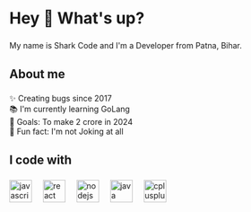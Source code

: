 <h1 align="left">Hey 👋 What's up?</h1>

###

<p align="left">My name is Shark Code and I'm a Developer from Patna, Bihar.</p>

###

<h2 align="left">About me</h2>

###

<p align="left">✨ Creating bugs since 2017<br>📚 I'm currently learning GoLang<br>🎯 Goals: To make 2 crore in 2024<br>🎲 Fun fact: I'm not Joking at all</p>

###

<h2 align="left">I code with</h2>

###

<div align="left">
  <img src="https://cdn.jsdelivr.net/gh/devicons/devicon/icons/javascript/javascript-original.svg" height="40" alt="javascript logo"  />
  <img width="12" />
  <img src="https://cdn.jsdelivr.net/gh/devicons/devicon/icons/react/react-original.svg" height="40" alt="react logo"  />
  <img width="12" />
  <img src="https://cdn.jsdelivr.net/gh/devicons/devicon/icons/nodejs/nodejs-original.svg" height="40" alt="nodejs logo"  />
  <img width="12" />
  <img src="https://cdn.jsdelivr.net/gh/devicons/devicon/icons/java/java-original.svg" height="40" alt="java logo"  />
  <img width="12" />
  <img src="https://cdn.jsdelivr.net/gh/devicons/devicon/icons/cplusplus/cplusplus-original.svg" height="40" alt="cplusplus logo"  />
</div>

###
